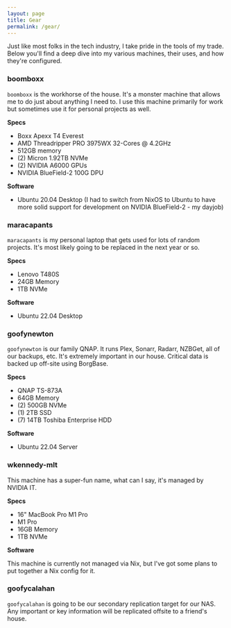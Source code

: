 ```yaml
---
layout: page
title: Gear
permalink: /gear/
---
```


Just like most folks in the tech industry, I take pride in the tools of my trade. Below you'll find a deep dive into my various machines, their uses, and how they're configured.

### boomboxx

`boomboxx` is the workhorse of the house. It's a monster machine that allows me to do just about anything I need to. I use this machine primarily for work but sometimes use it for personal projects as well.

**Specs**

- Boxx Apexx T4 Everest
- AMD Threadripper PRO 3975WX 32-Cores @ 4.2GHz
- 512GB memory
- (2) Micron 1.92TB NVMe
- (2) NVIDIA A6000 GPUs
- NVIDIA BlueField-2 100G DPU

**Software**

- Ubuntu 20.04 Desktop (I had to switch from NixOS to Ubuntu to have more solid support for development on NVIDIA BlueField-2 - my dayjob)

### maracapants

`maracapants` is my personal laptop that gets used for lots of random projects. It's most likely going to be replaced in the next year or so.

**Specs**

- Lenovo T480S
- 24GB Memory
- 1TB NVMe

**Software**

- Ubuntu 22.04 Desktop

### goofynewton

`goofynewton` is our family QNAP. It runs Plex, Sonarr, Radarr, NZBGet, all of our backups, etc. It's extremely important in our house. Critical data is backed up off-site using BorgBase.

**Specs**

- QNAP TS-873A
- 64GB Memory
- (2) 500GB NVMe
- (1) 2TB SSD
- (7) 14TB Toshiba Enterprise HDD

**Software**

- Ubuntu 22.04 Server

### wkennedy-mlt

This machine has a super-fun name, what can I say, it's managed by NVIDIA IT. 

**Specs**

- 16" MacBook Pro M1 Pro
- M1 Pro
- 16GB Memory
- 1TB NVMe

**Software**

This machine is currently not managed via Nix, but I've got some plans to put together a Nix config for it. 

### goofycalahan

`goofycalahan` is going to be our secondary replication target for our NAS. Any important or key information will be replicated offsite to a friend's house. 
